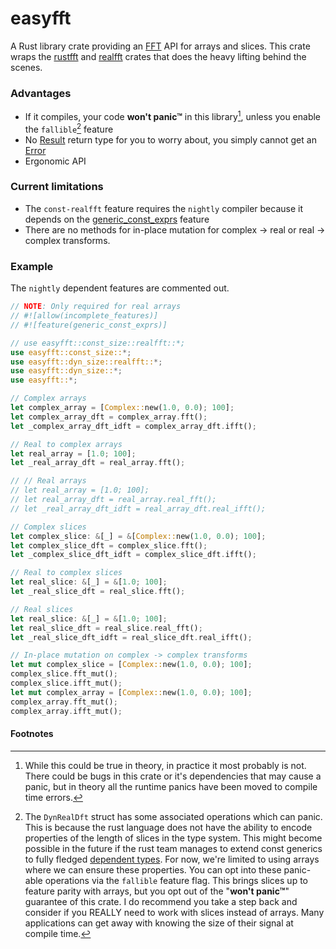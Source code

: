 # easyfft
A Rust library crate providing an [FFT] API for arrays and slices. This crate wraps the
[rustfft] and [realfft] crates that does the heavy lifting behind the scenes.

### Advantages
* If it compiles, your code **won't panic™** in this library[^panic], unless
  you enable the `fallible`[^fallible] feature
* No [Result] return type for you to worry about, you simply cannot get an [Error]
* Ergonomic API

### Current limitations
* The `const-realfft` feature requires the `nightly` compiler because it depends on
  the [generic_const_exprs] feature
* There are no methods for in-place mutation for complex -> real or real ->
  complex transforms.

### Example
The `nightly` dependent features are commented out.
```rust
// NOTE: Only required for real arrays
// #![allow(incomplete_features)]
// #![feature(generic_const_exprs)]

// use easyfft::const_size::realfft::*;
use easyfft::const_size::*;
use easyfft::dyn_size::realfft::*;
use easyfft::dyn_size::*;
use easyfft::*;

// Complex arrays
let complex_array = [Complex::new(1.0, 0.0); 100];
let complex_array_dft = complex_array.fft();
let _complex_array_dft_idft = complex_array_dft.ifft();

// Real to complex arrays
let real_array = [1.0; 100];
let _real_array_dft = real_array.fft();

// // Real arrays
// let real_array = [1.0; 100];
// let real_array_dft = real_array.real_fft();
// let _real_array_dft_idft = real_array_dft.real_ifft();

// Complex slices
let complex_slice: &[_] = &[Complex::new(1.0, 0.0); 100];
let complex_slice_dft = complex_slice.fft();
let _complex_slice_dft_idft = complex_slice_dft.ifft();

// Real to complex slices
let real_slice: &[_] = &[1.0; 100];
let _real_slice_dft = real_slice.fft();

// Real slices
let real_slice: &[_] = &[1.0; 100];
let real_slice_dft = real_slice.real_fft();
let _real_slice_dft_idft = real_slice_dft.real_ifft();

// In-place mutation on complex -> complex transforms
let mut complex_slice = [Complex::new(1.0, 0.0); 100];
complex_slice.fft_mut();
complex_slice.ifft_mut();
let mut complex_array = [Complex::new(1.0, 0.0); 100];
complex_array.fft_mut();
complex_array.ifft_mut();
```

#### Footnotes
[^panic]: While this could be true in theory, in practice it most probably is not.
There could be bugs in this crate or it's dependencies that may cause a panic,
but in theory all the runtime panics have been moved to compile time errors.

[^fallible]: The `DynRealDft` struct has some associated operations which can
panic. This is because the rust language does not have the ability to encode
properties of the length of slices in the type system. This might become
possible in the future if the rust team manages to extend const generics to
fully fledged [dependent types]. For now, we're limited to using arrays where
we can ensure these properties. You can opt into these panic-able operations
via the `fallible` feature flag. This brings slices up to feature parity with
arrays, but you opt out of the "**won't panic™**" guarantee of this crate. I do
recommend you take a step back and consider if you REALLY need to work with
slices instead of arrays. Many applications can get away with knowing the size
of their signal at compile time.

[FFT]: https://en.wikipedia.org/wiki/Fast_Fourier_transform
[rustfft]: https://docs.rs/rustfft/latest/rustfft/
[realfft]: https://docs.rs/realfft/latest/realfft/
[arrays]: https://doc.rust-lang.org/std/primitive.array.html
[generic_const_exprs]: https://github.com/rust-lang/rust/issues/76560
[Result]: https://doc.rust-lang.org/std/result/enum.Result.html
[Error]: https://doc.rust-lang.org/std/result/enum.Result.html#variant.Err
[realfft module]: https://docs.rs/easyfft/latest/easyfft/realfft/index.html
[dependent types]: https://en.wikipedia.org/wiki/Dependent_type

